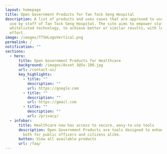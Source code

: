 ```yaml
---
layout: homepage
title: Open Government Products for Tan Tock Seng Hospital
description: A list of products and uses cases that are approved to use or in
  use by staff of Tan Tock Seng Hospital. The site aims to empower staff with
  whitelisted technology, to achieve better or similar results, with less
  effort.
image: /images/TTSHLogoVertical.png
permalink: /
notification: ""
sections:
  - hero:
      title: Open Government Products for Healthcare
      background: /images/Asset 3@5x-100.jpg
      url: /contact-us/
      key_highlights:
        - title: ""
          description: ""
          url: https://google.com
        - title: ""
          description: ""
          url: https://gmail.com
        - title: ""
          description: ""
          url: /privacy/
  - infobar:
      title: Healthcare now has access to secure, easy-to-use tools
      description: Open Government Products are tools designed to enhance public good,
        both for public officers and citizens alike.
      button: View all available products
      url: /faq/
---
```


